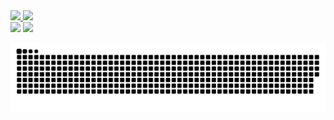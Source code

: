 

<div>
  <a href="https://github.com/zampierre">
  <img height="180em" src="https://github-readme-stats.vercel.app/api?username=zampierre&show_icons=true&theme=highcontrast&include_all_commits=true&count_private=true"/>
  <img height="180em" src="https://github-readme-stats.vercel.app/api/top-langs/?username=zampierre&layout=compact&langs_count=7&theme=highcontrast"/>
</div>
  
<div> 
  <a href="https://www.instagram.com/pedrozampi/" target="_blank"><img src="https://img.shields.io/badge/-Instagram-%23E4405F?style=for-the-badge&logo=instagram&logoColor=white" target="_blank"></a>
  <a href="https://www.linkedin.com/in/pedrozamp/" target="_blank"><img src="https://img.shields.io/badge/-LinkedIn-%230077B5?style=for-the-badge&logo=linkedin&logoColor=white" target="_blank"></a> 
 
  ![Snake animation](https://github.com/zampierre/zampierre/blob/output/github-contribution-grid-snake.svg)
 
</div>

